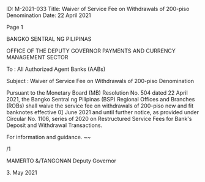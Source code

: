 ID: M-2021-033
Title: Waiver of Service Fee on Withdrawals of 200-piso Denomination
Date: 22 April 2021

Page 1

BANGKO SENTRAL NG PILIPINAS

OFFICE OF THE DEPUTY GOVERNOR PAYMENTS AND CURRENCY MANAGEMENT SECTOR

To : All Authorized Agent Banks (AABs)

Subject : Waiver of Service Fee on Withdrawals of 200-piso Denomination

Pursuant to the Monetary Board (MB) Resolution No. 504 dated 22 April 2021, the Bangko Sentral ng Pilipinas (BSP) Regional Offices and Branches (ROBs) shall waive the service fee on withdrawals of 200-piso new and fit banknotes effective 0] June 2021 and until further notice, as provided under Circular No. 1106, series of 2020 on Restructured Service Fees for Bank's Deposit and Withdrawal Transactions.

For information and guidance. ~~

/1

MAMERTO &/TANGONAN Deputy Governor

3\. May 2021